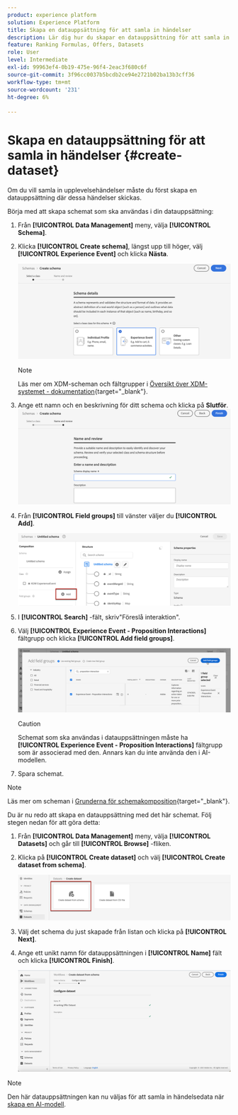 ```yaml
---
product: experience platform
solution: Experience Platform
title: Skapa en datauppsättning för att samla in händelser
description: Lär dig hur du skapar en datauppsättning för att samla in händelser
feature: Ranking Formulas, Offers, Datasets
role: User
level: Intermediate
exl-id: 99963ef4-0b19-475e-96f4-2eac3f680c6f
source-git-commit: 3f96cc0037b5bcdb2ce94e2721b02ba13b3cff36
workflow-type: tm+mt
source-wordcount: '231'
ht-degree: 6%

---
```


# Skapa en datauppsättning för att samla in händelser {#create-dataset}

Om du vill samla in upplevelsehändelser måste du först skapa en datauppsättning där dessa händelser skickas.

Börja med att skapa schemat som ska användas i din datauppsättning:

1. Från **[!UICONTROL Data Management]** meny, välja **[!UICONTROL Schema]**.

1. Klicka **[!UICONTROL Create schema]**, längst upp till höger, välj **[!UICONTROL Experience Event]** och klicka **Nästa**.

   ![](../assets/ai-ranking-xdm-event.png)

   >[!NOTE]
   >
   >Läs mer om XDM-scheman och fältgrupper i [Översikt över XDM-systemet - dokumentation](https://experienceleague.adobe.com/docs/experience-platform/xdm/home.html?lang=sv){target="_blank"}.

1. Ange ett namn och en beskrivning för ditt schema och klicka på **Slutför**.
   ![](../assets/ai-ranking-xdm-event-2.png)

1. Från **[!UICONTROL Field groups]** till vänster väljer du **[!UICONTROL Add]**.

   ![](../assets/ai-ranking-fields-groups.png)

1. I **[!UICONTROL Search]** -fält, skriv&quot;Föreslå interaktion&quot;.

1. Välj **[!UICONTROL Experience Event - Proposition Interactions]** fältgrupp och klicka **[!UICONTROL Add field groups]**.

   ![](../assets/ai-ranking-add-field-group.png)

   >[!CAUTION]
   >
   >Schemat som ska användas i datauppsättningen måste ha **[!UICONTROL Experience Event - Proposition Interactions]** fältgrupp som är associerad med den. Annars kan du inte använda den i AI-modellen.

1. Spara schemat.

>[!NOTE]
>
>Läs mer om scheman i [Grunderna för schemakomposition](https://experienceleague.adobe.com/docs/experience-platform/xdm/schema/composition.html#understanding-schemas){target="_blank"}.

Du är nu redo att skapa en datauppsättning med det här schemat. Följ stegen nedan för att göra detta:

1. Från **[!UICONTROL Data Management]** meny, välja **[!UICONTROL Datasets]** och går till **[!UICONTROL Browse]** -fliken.

1. Klicka på **[!UICONTROL Create dataset]** och välj **[!UICONTROL Create dataset from schema]**.

   ![](../assets/ai-ranking-create-dataset-from-schema.png)

1. Välj det schema du just skapade från listan och klicka på **[!UICONTROL Next]**.

1. Ange ett unikt namn för datauppsättningen i **[!UICONTROL Name]** fält och klicka **[!UICONTROL Finish]**.

   ![](../assets/ai-ranking-dataset-name.png)

>[!NOTE]
>
>Den här datauppsättningen kan nu väljas för att samla in händelsedata när [skapa en AI-modell](../ranking/create-ranking-strategies.md).
